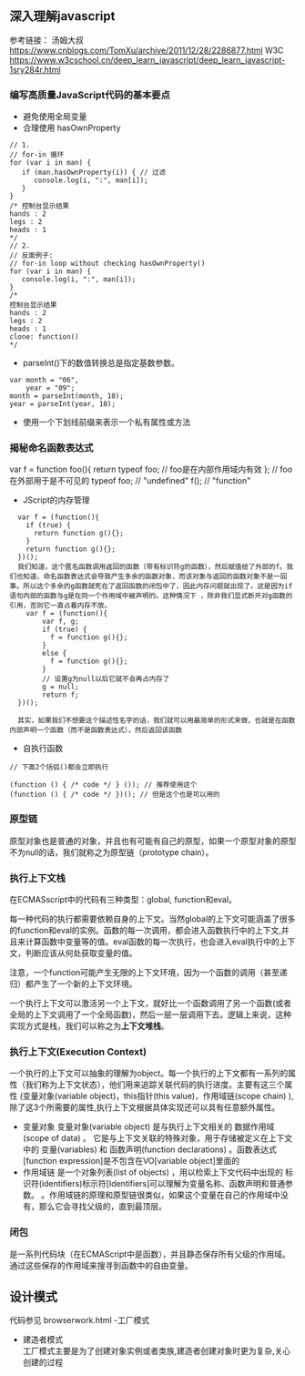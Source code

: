 ## 深入理解javascript 
参考链接： 汤姆大叔 https://www.cnblogs.com/TomXu/archive/2011/12/28/2286877.html
W3C https://www.w3cschool.cn/deep_learn_javascript/deep_learn_javascript-1sry284r.html



### 编写高质量JavaScript代码的基本要点
- 避免使用全局变量
- 合理使用 hasOwnProperty
```
// 1.
// for-in 循环
for (var i in man) {
   if (man.hasOwnProperty(i)) { // 过滤
      console.log(i, ":", man[i]);
   }
}
/* 控制台显示结果
hands : 2
legs : 2
heads : 1
*/
// 2.
// 反面例子:
// for-in loop without checking hasOwnProperty()
for (var i in man) {
   console.log(i, ":", man[i]);
}
/*
控制台显示结果
hands : 2
legs : 2
heads : 1
clone: function()
*/
```
- parseInt()下的数值转换总是指定基数参数。
```
var month = "06",
    year = "09";
month = parseInt(month, 10);
year = parseInt(year, 10);
```
- 使用一个下划线前缀来表示一个私有属性或方法

### 揭秘命名函数表达式

  var f = function foo(){
    return typeof foo; // foo是在内部作用域内有效
  };
  // foo在外部用于是不可见的
  typeof foo; // "undefined"
  f(); // "function"

- JScript的内存管理
```
  var f = (function(){
    if (true) {
      return function g(){};
    }
    return function g(){};
  })();
  我们知道，这个匿名函数调用返回的函数（带有标识符g的函数），然后赋值给了外部的f。我们也知道，命名函数表达式会导致产生多余的函数对象，而该对象与返回的函数对象不是一回事。所以这个多余的g函数就死在了返回函数的闭包中了，因此内存问题就出现了。这是因为if语句内部的函数与g是在同一个作用域中被声明的。这种情况下 ，除非我们显式断开对g函数的引用，否则它一直占着内存不放。
    var f = (function(){
        var f, g;
        if (true) {
          f = function g(){};
        }
        else {
          f = function g(){};
        }
        // 设置g为null以后它就不会再占内存了
        g = null;
        return f;
  })();

  其实，如果我们不想要这个描述性名字的话，我们就可以用最简单的形式来做，也就是在函数内部声明一个函数（而不是函数表达式），然后返回该函数
```
- 自执行函数
```
// 下面2个括弧()都会立即执行

(function () { /* code */ } ()); // 推荐使用这个
(function () { /* code */ })(); // 但是这个也是可以用的
```

### 原型链
原型对象也是普通的对象，并且也有可能有自己的原型，如果一个原型对象的原型不为null的话，我们就称之为原型链（prototype chain）。
### 执行上下文栈
在ECMASscript中的代码有三种类型：global, function和eval。

每一种代码的执行都需要依赖自身的上下文。当然global的上下文可能涵盖了很多的function和eval的实例。函数的每一次调用，都会进入函数执行中的上下文,并且来计算函数中变量等的值。eval函数的每一次执行，也会进入eval执行中的上下文，判断应该从何处获取变量的值。

注意，一个function可能产生无限的上下文环境，因为一个函数的调用（甚至递归）都产生了一个新的上下文环境。

一个执行上下文可以激活另一个上下文，就好比一个函数调用了另一个函数(或者全局的上下文调用了一个全局函数)，然后一层一层调用下去。逻辑上来说，这种实现方式是栈，我们可以称之为**上下文堆栈**。
### 执行上下文(Execution Context)
一个执行的上下文可以抽象的理解为object。每一个执行的上下文都有一系列的属性（我们称为上下文状态），他们用来追踪关联代码的执行进度。主要有这三个属性 (变量对象(variable object)，this指针(this value)，作用域链(scope chain) ),除了这3个所需要的属性,执行上下文根据具体实现还可以具有任意额外属性。

- 变量对象 变量对象(variable object) 是与执行上下文相关的 数据作用域(scope of data) 。
它是与上下文关联的特殊对象，用于存储被定义在上下文中的 变量(variables) 和 函数声明(function declarations) 。函数表达式[function expression]是不包含在VO[variable object]里面的
- 作用域链 是一个对象列表(list of objects) ，用以检索上下文代码中出现的 标识符(identifiers)标示符[Identifiers]可以理解为变量名称、函数声明和普通参数。 。作用域链的原理和原型链很类似，如果这个变量在自己的作用域中没有，那么它会寻找父级的，直到最顶层。
### 闭包
是一系列代码块（在ECMAScript中是函数），并且静态保存所有父级的作用域。通过这些保存的作用域来搜寻到函数中的自由变量。

## 设计模式
代码参见 browserwork.html
-工厂模式
- 建造者模式  
    工厂模式主要是为了创建对象实例或者类族,建造者创建对象时更为复杂,关心创建的过程